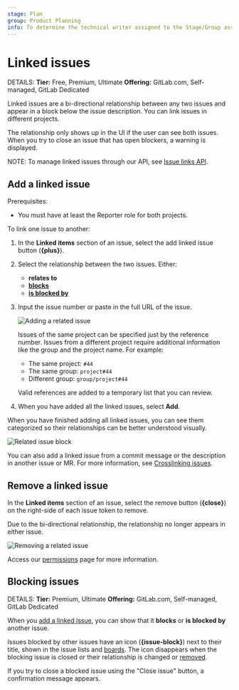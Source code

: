 ```yaml
---
stage: Plan
group: Product Planning
info: To determine the technical writer assigned to the Stage/Group associated with this page, see https://handbook.gitlab.com/handbook/product/ux/technical-writing/#assignments
---
```


# Linked issues

DETAILS:
**Tier:** Free, Premium, Ultimate
**Offering:** GitLab.com, Self-managed, GitLab Dedicated

Linked issues are a bi-directional relationship between any two issues and appear in a block below
the issue description. You can link issues in different projects.

The relationship only shows up in the UI if the user can see both issues. When you try to close an
issue that has open blockers, a warning is displayed.

NOTE:
To manage linked issues through our API, see [Issue links API](../../../api/issue_links.md).

## Add a linked issue

Prerequisites:

- You must have at least the Reporter role for both projects.

To link one issue to another:

1. In the **Linked items** section of an issue,
   select the add linked issue button (**{plus}**).
1. Select the relationship between the two issues. Either:
   - **relates to**
   - **[blocks](#blocking-issues)**
   - **[is blocked by](#blocking-issues)**
1. Input the issue number or paste in the full URL of the issue.

   ![Adding a related issue](img/related_issues_add_v15_3.png)

   Issues of the same project can be specified just by the reference number.
   Issues from a different project require additional information like the
   group and the project name. For example:

   - The same project: `#44`
   - The same group: `project#44`
   - Different group: `group/project#44`

   Valid references are added to a temporary list that you can review.

1. When you have added all the linked issues, select **Add**.

When you have finished adding all linked issues, you can see
them categorized so their relationships can be better understood visually.

![Related issue block](img/related_issue_block_v15_3.png)

You can also add a linked issue from a commit message or the description in another issue or MR.
For more information, see [Crosslinking issues](crosslinking_issues.md).

## Remove a linked issue

In the **Linked items** section of an issue, select the remove button (**{close}**) on the
right-side of each issue token to remove.

Due to the bi-directional relationship, the relationship no longer appears in either issue.

![Removing a related issue](img/related_issues_remove_v15_3.png)

Access our [permissions](../../permissions.md) page for more information.

## Blocking issues

DETAILS:
**Tier:** Premium, Ultimate
**Offering:** GitLab.com, Self-managed, GitLab Dedicated

When you [add a linked issue](#add-a-linked-issue), you can show that it **blocks** or
**is blocked by** another issue.

Issues blocked by other issues have an icon (**{issue-block}**) next to their title, shown in the
issue lists and [boards](../issue_board.md).
The icon disappears when the blocking issue is closed or their relationship is changed or
[removed](#remove-a-linked-issue).

If you try to close a blocked issue using the "Close issue" button, a confirmation message appears.

